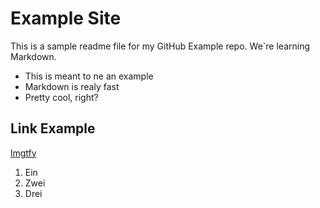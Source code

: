 # Example Site
This is a sample readme file for my GitHub Example repo. We`re learning Markdown.

* This is meant to ne an example
* Markdown is realy fast
* Pretty cool, right?

## Link Example
[lmgtfy](http://bfy.tw/5z)

1. Ein
2. Zwei
3. Drei